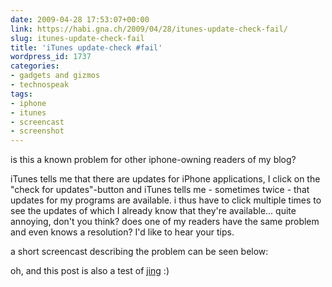 ```yaml
---
date: 2009-04-28 17:53:07+00:00
link: https://habi.gna.ch/2009/04/28/itunes-update-check-fail/
slug: itunes-update-check-fail
title: 'iTunes update-check #fail'
wordpress_id: 1737
categories:
- gadgets and gizmos
- technospeak
tags:
- iphone
- itunes
- screencast
- screenshot
---
```


is this a known problem for other iphone-owning readers of my blog?  

iTunes tells me that there are updates for iPhone applications, I click on the "check for updates"-button and iTunes tells me - sometimes twice - that updates for my programs are available. i thus have to click multiple times to see the updates of which I already know that they're available... quite annoying, don't you think? does one of my readers have the same problem and even knows a resolution? I'd like to hear your tips.  

a short screencast describing the problem can be seen below:  


  
  
  
  
  
  
  
  
  
  

oh, and this post is also a test of [jing](http://www.jingproject.com/) :)

